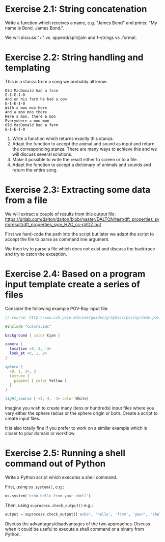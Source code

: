 

# Exercise 2.1: String concatenation

Write a function which receives a name, e.g. "James Bond" and prints: "My name is Bond, James Bond.".

We will discuss "+" vs. append/split/join and f-strings vs .format.


# Exercise 2.2: String handling and templating

This is a stanza from a song we probably all know:
```
Old MacDonald had a farm
E-I-E-I-O
And on his farm he had a cow
E-I-E-I-O
With a moo moo here
And a moo moo there
Here a moo, there a moo
Everywhere a moo moo
Old MacDonald had a farm
E-I-E-I-O
```

1. Write a function which returns exactly this stanza.
2. Adapt the function to accept the animal and sound as input and return the corresponding stanza. There are many ways to achieve this and we will discuss several solutions.
3. Make it possible to write the result either to screen or to a file.
4. Adapt the function to accept a dictionary of animals and sounds and return the entire song.


# Exercise 2.3: Extracting some data from a file

We will extract a couple of results from this output file: https://gitlab.com/dalton/dalton/blob/master/DALTON/test/dft_properties_sym/result/dft_properties_sym_H2O_cc-pVDZ.out

First we hard-code the path into the script but later we adapt the script to accept the file to parse as command line argument.

We then try to parse a file which does not exist and discuss the backtrace and try to catch the exception.


# Exercise 2.4: Based on a program input template create a series of files

Consider the following example POV-Ray input file:

```povray
// source: http://www.csb.yale.edu/userguides/graphics/povray/demo.pov.html

#include "colors.inc"

background { color Cyan }

camera {
  location <0, 2, -3>
  look_at <0, 1, 2>
}

sphere {
  <0, 1, 2>, 2
  texture {
    pigment { color Yellow }
  }
}

light_source { <2, 4, -3> color White}
```

Imagine you wish to create many (tens or hundreds) input files where you vary
either the sphere radius or the sphere origin or both. Create a script to
create input files.

It is also totally fine if you prefer to work on a similar example which is closer
to your domain or workflow.


# Exercise 2.5: Running a shell command out of Python

Write a Python script which executes a shell command.

First, using `os.system()`, e.g.:

```python
os.system('echo hello from your shell')
```

Then, using `suprocess.check_output()` e.g.:

```python
output = suprocess.check_output(['echo', 'hello', 'from', 'your', 'shell'])
```

Discuss the advantages/disadvantages of the two approaches. Discuss when it could be useful
to execute a shell command or a binary from Python.
